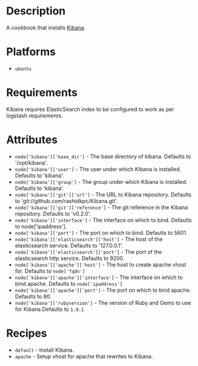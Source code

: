 Description
===========

A cookbook that installs [Kibana](https://github.com/rashidkpc/Kibana).

Platforms
=========
- `ubuntu`

Requirements
============

Kibana requires ElasticSearch index to be configured to work as per logstash requirements.

Attributes
==========

* `node['kibana']['base_dir']` - The base directory of kibana. Defaults to '/opt/kibana'.
* `node['kibana']['user']` - The user under which Kibana is installed. Defaults to 'kibana'.
* `node['kibana']['group']` - The group under which Kibana is installed. Defaults to 'kibana'.
* `node['kibana']['git']['url']` - The URL to Kibana repository. Defaults to 'git://github.com/rashidkpc/Kibana.git'.
* `node['kibana']['git']['reference']` - The git reference in the Kibana repository. Defaults to 'v0.2.0'.
* `node['kibana']['interface']` - The interface on which to bind. Defaults to node['ipaddress'].
* `node['kibana']['port']` - The port on which to bind. Defaults to 5601.
* `node['kibana']['elasticsearch']['host']` - The host of the elasticsearch service. Defaults to '127.0.0.1'.
* `node['kibana']['elasticsearch']['port']` - The port of the elasticsearch http service. Defaults to 9200.
* `node['kibana']['apache']['host']` - The host to create apache vhost for. Defaults to `node['fqdn']`
* `node['kibana']['apache']['interface']` - The interface on which to bind apache. Defaults to `node['ipaddress']`
* `node['kibana']['apache']['port']` - The port on which to bind apache. Defaults to 80.
* `node['kibana']['rubyversion']` - The version of Ruby and Gems to use for Kibana.Defaults to `1.9.1`


Recipes
=======

* `default` - Install Kibana.
* `apache` - Setup vhost for apache that rewrites to Kibana.
